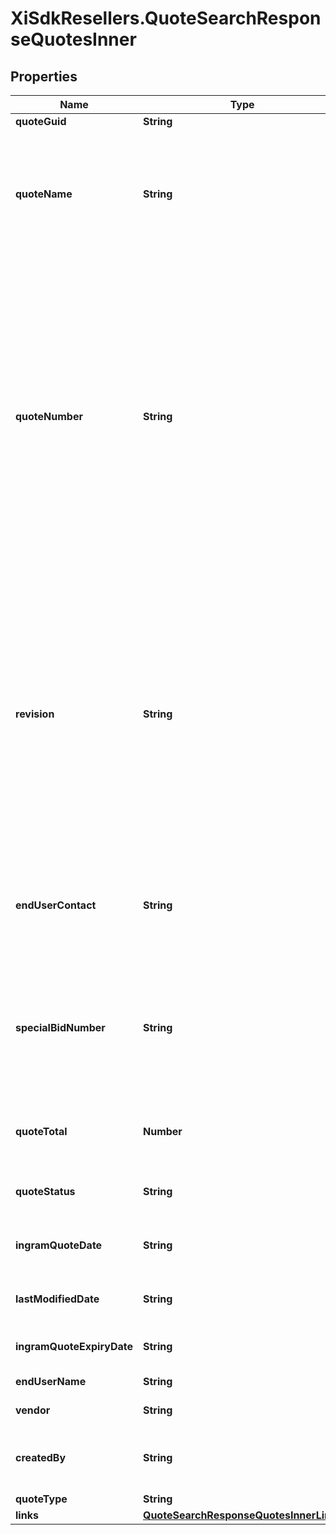 # XiSdkResellers.QuoteSearchResponseQuotesInner

## Properties

Name | Type | Description | Notes
------------ | ------------- | ------------- | -------------
**quoteGuid** | **String** |  | [optional] 
**quoteName** | **String** | Quote Name given to quote by sales team or system generated.  Generally used as a reference to identify the quote. | [optional] 
**quoteNumber** | **String** | Unique identifier generated by Ingram Micros CRM specific to each quote.  When applying a filter to the quoteNumber and including a partial quote number in the filter, all quotes containing any information included in the filter can be retrieved as a subset of all available customer quotes. | [optional] 
**revision** | **String** | When a quote has been revised and updated, the quote number remains the same throughout the lifecycle of the quote, however, a Revision number is updated for each revision of the quote.  The revision numbers is associated with the Unique Quote Number. | [optional] 
**endUserContact** | **String** | End User Name is the end customer name that is associated with a quote in Ingram Micros CRM. | [optional] 
**specialBidNumber** | **String** | Special Pricing Bid Number, also refers to as Dart Number relates to a unique pricing deal associated with a vendor for the quote. | [optional] 
**quoteTotal** | **Number** | Total amount of quoted price for all products in the quote. | [optional] 
**quoteStatus** | **String** | This refers to the primary status of the quote. | [optional] 
**ingramQuoteDate** | **String** | Date the Quote was initially Created. | [optional] 
**lastModifiedDate** | **String** | Date the Quote was last updated or modified. | [optional] 
**ingramQuoteExpiryDate** | **String** | Date when the Quote Expires. | [optional] 
**endUserName** | **String** | End User Name | [optional] 
**vendor** | **String** | Name of the vendor. | [optional] 
**createdBy** | **String** | Name of the end user/customer who created a quote. | [optional] 
**quoteType** | **String** | Type of quote | [optional] 
**links** | [**QuoteSearchResponseQuotesInnerLinks**](QuoteSearchResponseQuotesInnerLinks.md) |  | [optional] 


